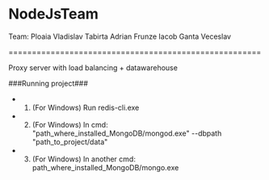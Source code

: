 # NodeJsTeam

Team:
Ploaia Vladislav
Tabirta Adrian
Frunze Iacob
Ganta Veceslav

======================================================

Proxy server with load balancing + datawarehouse

###Running project###

*	1) (For Windows) Run redis-cli.exe
*	2) (For Windows) In cmd: "path_where_installed_MongoDB/mongod.exe" --dbpath "path_to_project/data"
*	3) (For Windows) In another cmd: path_where_installed_MongoDB/mongo.exe  